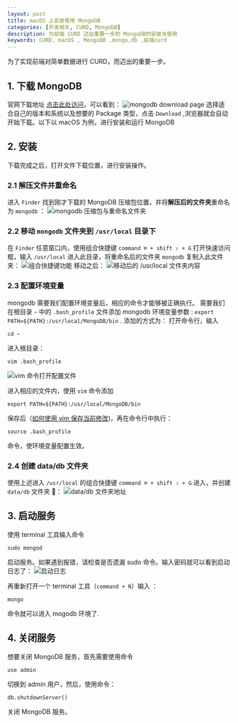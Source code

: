 ```yaml
---
layout: post
title: macOS 上安装使用 MongoDB
categories: [开发相关, CURD, MongoDB]
description: 为前端 CURD 迈出重要一步的 MongoDB的安装与使用
keywords: CURD, macOS , MongoDB ,mongo,db ,前端curd
---
```


为了实现前端对简单数据进行 CURD，而迈出的重要一步。

## 1. 下载 MongoDB

官网下载地址 [点击此处访问](https://www.mongodb.com/download-center/community?jmp=nav)，可以看到：
![mongodb download page](https://raw.githubusercontent.com/FrankWang117/images/master/ajcDdg.png)
选择适合自己的版本和系统以及想要的 Package 类型，点击 `Download` ,浏览器就会自动开始下载。以下以 macOS 为例，进行安装和运行 MongoDB

## 2. 安装

下载完成之后，打开文件下载位置，进行安装操作。

### 2.1 解压文件并重命名

进入 `Finder` 找到刚才下载的 MongoDB 压缩包位置，并将**解压后的文件夹**重命名为 `mongodb` ：
![mongodb 压缩包与重命名文件夹](https://raw.githubusercontent.com/FrankWang117/images/master/ccNPa2.png)

### 2.2 移动 `mongodb` 文件夹到 `/usr/local` 目录下

在 `Finder` 任意窗口内，使用组合快捷键 `command ⌘ + shift ⇧ + G` 打开快速访问框，输入 `/usr/local` 进入此目录，将重命名后的文件夹 `mongodb` 复制入此文件夹：
![组合快捷键功能](https://raw.githubusercontent.com/FrankWang117/images/master/niSY1G.png)
移动之后：
![移动后的 /usr/local 文件夹内容](https://raw.githubusercontent.com/FrankWang117/images/master/YNQufr.png)

### 2.3 配置环境变量

mongodb 需要我们配置环境变量后，相应的命令才能够被正确执行。
需要我们在根目录 `~` 中的 `.bash_profile` 文件添加 mongodb 环境变量参数 :
`export PATH=${PATH}:/usr/local/MongoDB/bin` .
添加的方式为：
打开命令行，输入

```command
cd ~
```

进入根目录：

```command
vim .bash_profile
```

![vim 命令打开配置文件](https://raw.githubusercontent.com/FrankWang117/images/master/BSqbnu.png)

进入相应的文件内，使用 `vim` 命令添加

```command
export PATH=${PATH}:/usr/local/MongoDB/bin
```

保存后（[如何使用 vim 保存当前修改](https://www.jianshu.com/p/0009bf462f15))，再在命令行中执行：

```command
source .bash_profile
```

命令，使环境变量配置生效。

### 2.4 创建 data/db 文件夹

使用上述进入 `/usr/local` 的组合快捷键 `command ⌘ + shift ⇧ + G` 进入，并创建 `data/db` 文件夹 📁：
![data/db 文件夹地址](https://raw.githubusercontent.com/FrankWang117/images/master/T3gxc0.png)

## 3. 启动服务

使用 terminal 工具输入命令

```command
sudo mongod
```

启动服务。如果遇到报错，请检查是否遗漏 sudo 命令。输入密码就可以看到启动日志了：
![启动日志](https://raw.githubusercontent.com/FrankWang117/images/master/Ws21OS.png)

再重新打开一个 terminal 工具（`command + N`）输入 ：

```command
mongo
```

命令就可以进入 mogodb 环境了.

## 4. 关闭服务

想要关闭 MongoDB 服务，首先需要使用命令

```command
use admin
```

切换到 admin 用户，然后，使用命令：

```command
db.shutdownServer()
```

关闭 MongoDB 服务。
